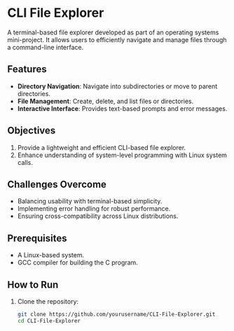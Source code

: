 # CLI File Explorer

A terminal-based file explorer developed as part of an operating systems mini-project. It allows users to efficiently navigate and manage files through a command-line interface.

## Features
- **Directory Navigation**: Navigate into subdirectories or move to parent directories.
- **File Management**: Create, delete, and list files or directories.
- **Interactive Interface**: Provides text-based prompts and error messages.

## Objectives
1. Provide a lightweight and efficient CLI-based file explorer.
2. Enhance understanding of system-level programming with Linux system calls.

## Challenges Overcome
- Balancing usability with terminal-based simplicity.
- Implementing error handling for robust performance.
- Ensuring cross-compatibility across Linux distributions.

## Prerequisites
- A Linux-based system.
- GCC compiler for building the C program.

## How to Run
1. Clone the repository:
   ```bash
   git clone https://github.com/yourusername/CLI-File-Explorer.git
   cd CLI-File-Explorer
